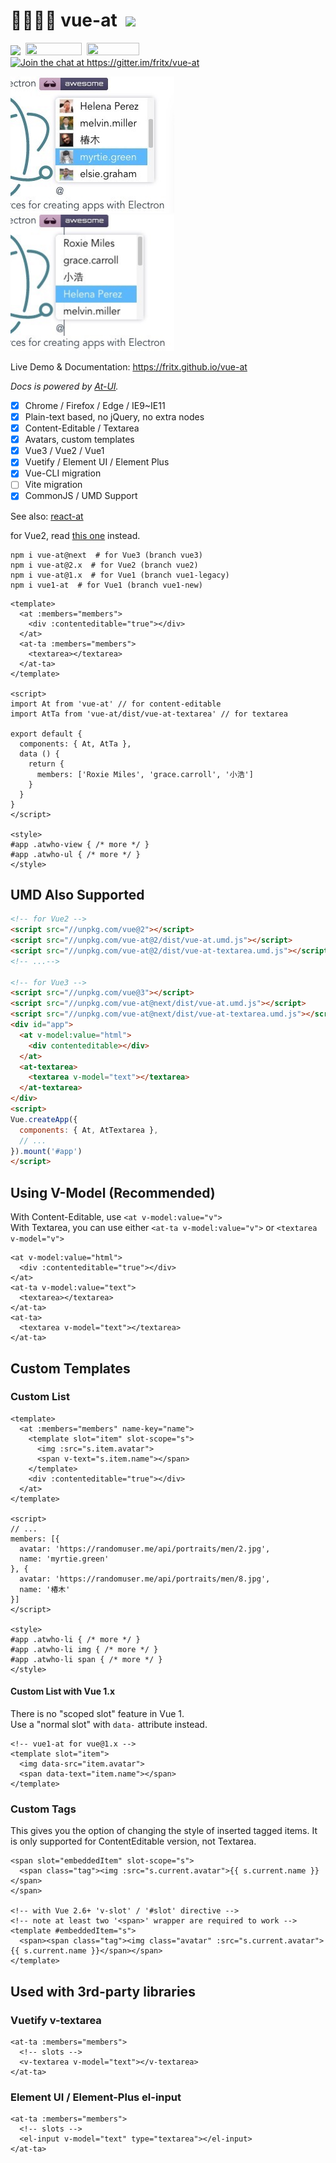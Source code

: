 # 👨‍👩‍👧‍👦 vue-at&nbsp;&nbsp;[![](https://img.shields.io/github/stars/fritx/vue-at?style=social)](https://github.com/fritx/vue-at)

<a href="https://www.npmjs.com/package/vue-at"><img height="20" src="https://img.shields.io/npm/dm/vue-at.svg"></a>&nbsp;&nbsp;<a href="https://github.com/fritx/vue-at"><img width="90" height="20" src="https://img.shields.io/badge/PRs-welcome-brightgreen.svg" /></a>&nbsp;&nbsp;<a href="https://github.com/fritx/vue-at"><img width="84" height="20" src="https://img.shields.io/badge/license-MIT-blue.svg"></a>&nbsp;&nbsp;<a href="https://gitter.im/fritx/vue-at?utm_source=badge&utm_medium=badge&utm_campaign=pr-badge&utm_content=badge"><img width="92" src="https://badges.gitter.im/fritx/vue-at.svg" alt="Join the chat at https://gitter.im/fritx/vue-at"></a>

<img width="262" height="218" src="WechatIMG1.jpeg">&nbsp;&nbsp;<img width="262" height="218" src="WechatIMG2.jpeg">

Live Demo & Documentation: https://fritx.github.io/vue-at

*Docs is powered by [At-UI](https://github.com/AT-UI/at-ui).*

- [x] Chrome / Firefox / Edge / IE9~IE11
- [x] Plain-text based, no jQuery, no extra nodes
- [x] Content-Editable / Textarea
- [x] Avatars, custom templates
- [x] Vue3 / Vue2 / Vue1
- [x] Vuetify / Element UI / Element Plus
- [x] Vue-CLI migration
- [ ] Vite migration
- [x] CommonJS / UMD Support

See also: [react-at](https://github.com/fritx/react-at)

for Vue2, read [this one](https://github.com/fritx/vue-at/tree/vue2#readme) instead.

```plain
npm i vue-at@next  # for Vue3 (branch vue3)
npm i vue-at@2.x  # for Vue2 (branch vue2)
npm i vue-at@1.x  # for Vue1 (branch vue1-legacy)
npm i vue1-at  # for Vue1 (branch vue1-new)
```

```vue
<template>
  <at :members="members">
    <div :contenteditable="true"></div>
  </at>
  <at-ta :members="members">
    <textarea></textarea>
  </at-ta>
</template>

<script>
import At from 'vue-at' // for content-editable
import AtTa from 'vue-at/dist/vue-at-textarea' // for textarea

export default {
  components: { At, AtTa },
  data () {
    return {
      members: ['Roxie Miles', 'grace.carroll', '小浩']
    }
  }
}
</script>

<style>
#app .atwho-view { /* more */ }
#app .atwho-ul { /* more */ }
</style>
```

## UMD Also Supported

```html
<!-- for Vue2 -->
<script src="//unpkg.com/vue@2"></script>
<script src="//unpkg.com/vue-at@2/dist/vue-at.umd.js"></script>
<script src="//unpkg.com/vue-at@2/dist/vue-at-textarea.umd.js"></script>
<!-- ...-->

<!-- for Vue3 -->
<script src="//unpkg.com/vue@3"></script>
<script src="//unpkg.com/vue-at@next/dist/vue-at.umd.js"></script>
<script src="//unpkg.com/vue-at@next/dist/vue-at-textarea.umd.js"></script>
<div id="app">
  <at v-model:value="html">
    <div contenteditable></div>
  </at>
  <at-textarea>
    <textarea v-model="text"></textarea>
  </at-textarea>
</div>
<script>
Vue.createApp({
  components: { At, AtTextarea },
  // ...
}).mount('#app')
</script>
```

## Using V-Model (Recommended)

With Content-Editable, use `<at v-model:value="v">`<br>
With Textarea, you can use either `<at-ta v-model:value="v">` or `<textarea v-model="v">`

```vue
<at v-model:value="html">
  <div :contenteditable="true"></div>
</at>
<at-ta v-model:value="text">
  <textarea></textarea>
</at-ta>
<at-ta>
  <textarea v-model="text"></textarea>
</at-ta>
```

## Custom Templates

### Custom List

```vue
<template>
  <at :members="members" name-key="name">
    <template slot="item" slot-scope="s">
      <img :src="s.item.avatar">
      <span v-text="s.item.name"></span>
    </template>
    <div :contenteditable="true"></div>
  </at>
</template>

<script>
// ...
members: [{
  avatar: 'https://randomuser.me/api/portraits/men/2.jpg',
  name: 'myrtie.green'
}, {
  avatar: 'https://randomuser.me/api/portraits/men/8.jpg',
  name: '椿木'
}]
</script>

<style>
#app .atwho-li { /* more */ }
#app .atwho-li img { /* more */ }
#app .atwho-li span { /* more */ }
</style>
```

#### Custom List with Vue 1.x

There is no "scoped slot" feature in Vue 1.<br>
Use a "normal slot" with `data-` attribute instead.

```vue
<!-- vue1-at for vue@1.x -->
<template slot="item">
  <img data-src="item.avatar">
  <span data-text="item.name"></span>
</template>
```

### Custom Tags

This gives you the option of changing the style of inserted tagged items. It is only supported for ContentEditable version, not Textarea.

```vue
<span slot="embeddedItem" slot-scope="s">
  <span class="tag"><img :src="s.current.avatar">{{ s.current.name }}</span>
</span>

<!-- with Vue 2.6+ 'v-slot' / '#slot' directive -->
<!-- note at least two '<span>' wrapper are required to work -->
<template #embeddedItem="s">
  <span><span class="tag"><img class="avatar" :src="s.current.avatar">{{ s.current.name }}</span></span>
</template>
```

## Used with 3rd-party libraries

### Vuetify v-textarea

```vue
<at-ta :members="members">
  <!-- slots -->
  <v-textarea v-model="text"></v-textarea>
</at-ta>
```

### Element UI / Element-Plus el-input

```vue
<at-ta :members="members">
  <!-- slots -->
  <el-input v-model="text" type="textarea"></el-input>
</at-ta>
```
